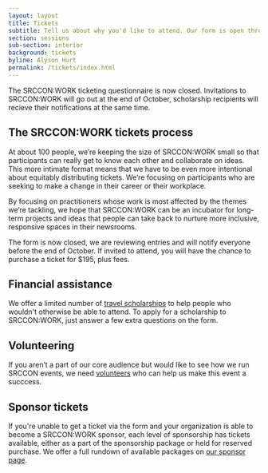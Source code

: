 ```yaml
---
layout: layout
title: Tickets 
subtitle: Tell us about why you'd like to attend. Our form is open through October 18.
section: sessions
sub-section: interior
background: tickets
byline: Alyson Hurt
permalink: /tickets/index.html
---
```


The SRCCON:WORK ticketing questionnaire is now closed. Invitations to SRCCON:WORK will go out at the end of October, scholarship recipients will recieve their notifications at the same time.

## The SRCCON:WORK tickets process

At about 100 people, we’re keeping the size of SRCCON:WORK small so that participants can really get to know each other and collaborate on ideas. This more intimate format means that we have to be even more intentional about equitably distributing tickets. We’re focusing on participants who are seeking to make a change in their career or their workplace.

By focusing on practitioners whose work is most affected by the themes we’re tackling, we hope that SRCCON:WORK can be an incubator for long-term projects and ideas that people can take back to nurture more inclusive, responsive spaces in their newsrooms.

The form is now closed, we are reviewing entries and will notify everyone before the end of October. If invited to attend, you will have the chance to purchase a ticket for $195, plus fees.

## Financial assistance

We offer a limited number of [travel scholarships](/scholarships) to help people who wouldn't otherwise be able to attend. To apply for a scholarship to SRCCON:WORK, just answer a few extra questions on the form.

## Volunteering

If you aren’t a part of our core audience but would like to see how we run SRCCON events, we need [volunteers](/volunteer) who can help us make this event a succcess.

## Sponsor tickets

If you're unable to get a ticket via the form and your organization is able to become a SRCCON:WORK sponsor, each level of sponsorship has tickets available, either as a part of the sponsorship package or held for reserved purchase. We offer a full rundown of available packages on [our sponsor page](/sponsors).
